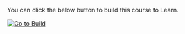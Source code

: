 
You can click the below button to build this course to Learn.  

[![Go to Build](http://courseautopubmgtv3dev.blob.core.windows.net/publiccontainer/GotoBuild.png)](http://courseautopubmgtv3test.azurewebsites.net/#/sample?https://microsoftdigitallearning.visualstudio.com/DefaultCollection/Courseware/_git/100-Learn-pilot)



